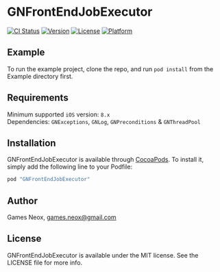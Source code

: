 # GNFrontEndJobExecutor

[![CI Status](http://img.shields.io/travis/games-neox/GNFrontEndJobExecutor.svg?style=flat)](https://travis-ci.org/games-neox/GNFrontEndJobExecutor)
[![Version](https://img.shields.io/cocoapods/v/GNFrontEndJobExecutor.svg?style=flat)](http://cocoapods.org/pods/GNFrontEndJobExecutor)
[![License](https://img.shields.io/cocoapods/l/GNFrontEndJobExecutor.svg?style=flat)](http://cocoapods.org/pods/GNFrontEndJobExecutor)
[![Platform](https://img.shields.io/cocoapods/p/GNFrontEndJobExecutor.svg?style=flat)](http://cocoapods.org/pods/GNFrontEndJobExecutor)

## Example

To run the example project, clone the repo, and run `pod install` from the Example directory first.

## Requirements

Minimum supported `iOS` version: `8.x`  
Dependencies: `GNExceptions`, `GNLog`, `GNPreconditions` & `GNThreadPool`  

## Installation

GNFrontEndJobExecutor is available through [CocoaPods](http://cocoapods.org). To install it, simply add the following line to your Podfile:

```ruby
pod "GNFrontEndJobExecutor"
```

## Author

Games Neox, games.neox@gmail.com

## License

GNFrontEndJobExecutor is available under the MIT license. See the LICENSE file for more info.
